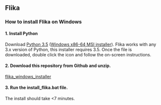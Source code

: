 ## Flika ##
### How to install Flika on Windows ###

#### 1. Install Python
Download [Python 3.5](https://www.python.org/downloads/windows/) ([Windows x86-64 MSI installer](https://www.python.org/ftp/python/3.5.3/python-3.5.3-amd64.exe)). Flika works with any 3.x version of Python, this installer requires 3.5. Once the file is downloaded, double click the icon and follow the on-screen instructions.

#### 2. Download this repository from Github and unzip.

[flika_windows_installer](https://github.com/flika-org/flika_windows_installer/archive/master.zip)


#### 3. Run the install_flika.bat file.
The install should take <7 minutes.

